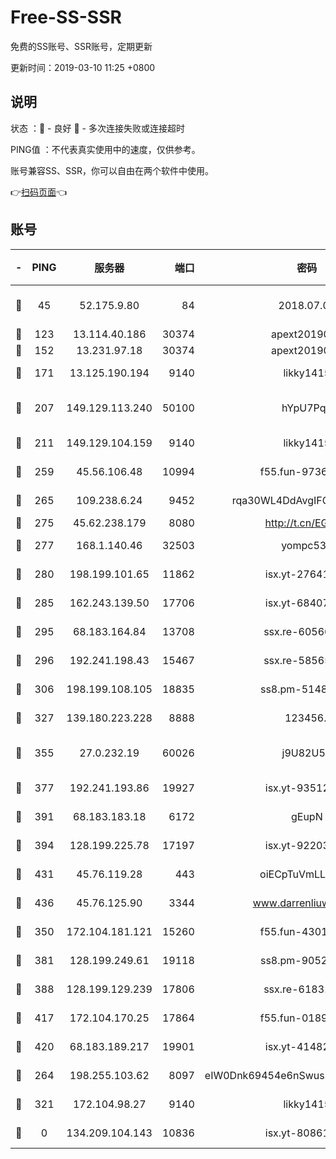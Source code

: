 # Free-SS-SSR

免费的SS账号、SSR账号，定期更新

更新时间：2019-03-10 11:25 +0800

## 说明

状态     ：🙂 - 良好 🙁 - 多次连接失败或连接超时

PING值   ：不代表真实使用中的速度，仅供参考。

账号兼容SS、SSR，你可以自由在两个软件中使用。

👉[扫码页面](https://liesauer.github.io/Free-SS-SSR/)👈

## 账号

|-|PING|服务器|端口|密码|加密方式|区域|
|:----:|:----:|:-----:|-----:|:----:|:----:|:----:|
|🙂|45|52.175.9.80|84|2018.07.07|chacha20-ietf-poly1305|HK|
|🙂|123|13.114.40.186|30374|apext2019006|chacha20|JP|
|🙂|152|13.231.97.18|30374|apext2019006|chacha20|JP|
|🙂|171|13.125.190.194|9140|likky1415|aes-256-cfb|KR|
|🙂|207|149.129.113.240|50100|hYpU7PqP|chacha20-ietf-poly1305|CN|
|🙂|211|149.129.104.159|9140|likky1415|aes-256-cfb|HK|
|🙂|259|45.56.106.48|10994|f55.fun-97361996|aes-256-cfb|US|
|🙂|265|109.238.6.24|9452|rqa30WL4DdAvgIFG6Fs3znzTa|aes-256-cfb|FR|
|🙂|275|45.62.238.179|8080|http://t.cn/EGJIyrl|rc4-md5|CA|
|🙂|277|168.1.140.46|32503|yompc535|aes-256-cfb|AU|
|🙂|280|198.199.101.65|11862|isx.yt-27641018|aes-256-cfb|US|
|🙂|285|162.243.139.50|17706|isx.yt-68407894|aes-256-cfb|US|
|🙂|295|68.183.164.84|13708|ssx.re-60566170|aes-256-cfb|US|
|🙂|296|192.241.198.43|15467|ssx.re-58565948|aes-256-cfb|US|
|🙂|306|198.199.108.105|18835|ss8.pm-51487912|aes-256-cfb|US|
|🙂|327|139.180.223.228|8888|123456..|aes-256-cfb|JP|
|🙂|355|27.0.232.19|60026|j9U82U53|xchacha20-ietf-poly1305|HK|
|🙂|377|192.241.193.86|19927|isx.yt-93512964|aes-256-cfb|US|
|🙂|391|68.183.183.18|6172|gEupN|aes-256-cfb|SG|
|🙂|394|128.199.225.78|17197|isx.yt-92203287|aes-256-cfb|SG|
|🙂|431|45.76.119.28|443|oiECpTuVmLLxk4Ts|aes-256-cfb|AU|
|🙂|436|45.76.125.90|3344|www.darrenliuwei.com|aes-256-cfb|AU|
|🙂|350|172.104.181.121|15260|f55.fun-43019575|aes-256-cfb|SG|
|🙂|381|128.199.249.61|19118|ss8.pm-90526305|aes-256-cfb|SG|
|🙂|388|128.199.129.239|17806|ssx.re-61831672|aes-256-cfb|SG|
|🙂|417|172.104.170.25|17864|f55.fun-01896161|aes-256-cfb|SG|
|🙂|420|68.183.189.217|19901|isx.yt-41482967|aes-256-cfb|SG|
|🙁|264|198.255.103.62|8097|eIW0Dnk69454e6nSwuspv9DmS201tQ0D|aes-256-cfb|US|
|🙁|321|172.104.98.27|9140|likky1415|aes-256-cfb|JP|
|🙁|0|134.209.104.143|10836|isx.yt-80861794|aes-256-cfb|SG|
